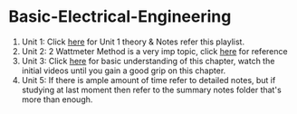 #  **Basic-Electrical-Engineering**
1. Unit 1:
   Click [here](https://www.youtube.com/playlist?list=PLPIwNooIb9vjC5Hz7xIUXJw54LkB2MG2i) for Unit 1 theory & Notes refer this playlist.
2. Unit 2:
   2 Wattmeter Method is a very imp topic, click [here](https://youtu.be/0BMU1qLzFhg?si=Tnw_zAw8GYUdtuP-) for reference
3. Unit 3:
   Click [here](https://www.youtube.com/playlist?list=PLoZc0Q6MPz9Me09xv2d5dBZLfYftxl-DX) for basic understanding of this chapter, watch the initial videos until you gain a good grip on this chapter.
4. Unit 5:
   If there is ample amount of time refer to detailed notes, but if studying at last moment then refer to the summary notes folder that's more than enough.

